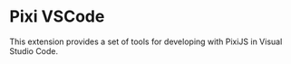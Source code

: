 # Pixi VSCode

This extension provides a set of tools for developing with PixiJS in Visual Studio Code.